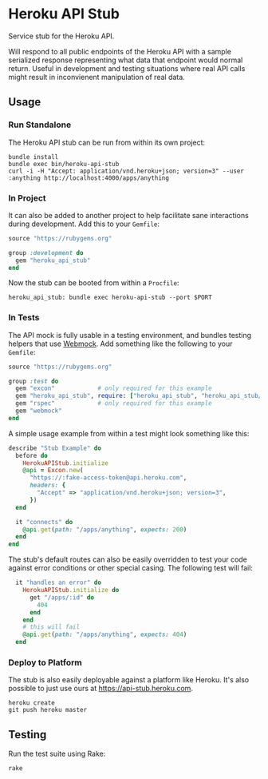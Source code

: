 # Heroku API Stub

Service stub for the Heroku API.

Will respond to all public endpoints of the Heroku API with a sample serialized
response representing what data that endpoint would normal return. Useful in
development and testing situations where real API calls might result in
inconvienent manipulation of real data.

## Usage

### Run Standalone

The Heroku API stub can be run from within its own project:

    bundle install
    bundle exec bin/heroku-api-stub
    curl -i -H "Accept: application/vnd.heroku+json; version=3" --user :anything http://localhost:4000/apps/anything

### In Project

It can also be added to another project to help facilitate sane interactions
during development. Add this to your `Gemfile`:

``` ruby
source "https://rubygems.org"

group :development do
  gem "heroku_api_stub"
end
```

Now the stub can be booted from within a `Procfile`:

```
heroku_api_stub: bundle exec heroku-api-stub --port $PORT
```

### In Tests

The API mock is fully usable in a testing environment, and bundles testing helpers that use [Webmock](https://github.com/bblimke/webmock). Add something like the following to your `Gemfile`:

``` ruby
source "https://rubygems.org"

group :test do
  gem "excon"            # only required for this example
  gem "heroku_api_stub", require: ["heroku_api_stub", "heroku_api_stub/test"]
  gem "rspec"            # only required for this example
  gem "webmock"
end
```

A simple usage example from within a test might look something like this:

``` ruby
describe "Stub Example" do
  before do
    HerokuAPIStub.initialize
    @api = Excon.new(
      "https://:fake-access-token@api.heroku.com",
      headers: {
        "Accept" => "application/vnd.heroku+json; version=3",
      })
  end

  it "connects" do
    @api.get(path: "/apps/anything", expects: 200)
  end
end
```

The stub's default routes can also be easily overridden to test your code
against error conditions or other special casing. The following test will fail:

``` ruby
  it "handles an error" do
    HerokuAPIStub.initialize do
      get "/apps/:id" do
        404
      end
    end
    # this will fail
    @api.get(path: "/apps/anything", expects: 404)
  end
```

### Deploy to Platform

The stub is also easily deployable against a platform like Heroku. It's also
possible to just use ours at https://api-stub.heroku.com.

```
heroku create
git push heroku master
```

## Testing

Run the test suite using Rake:

```
rake
```
